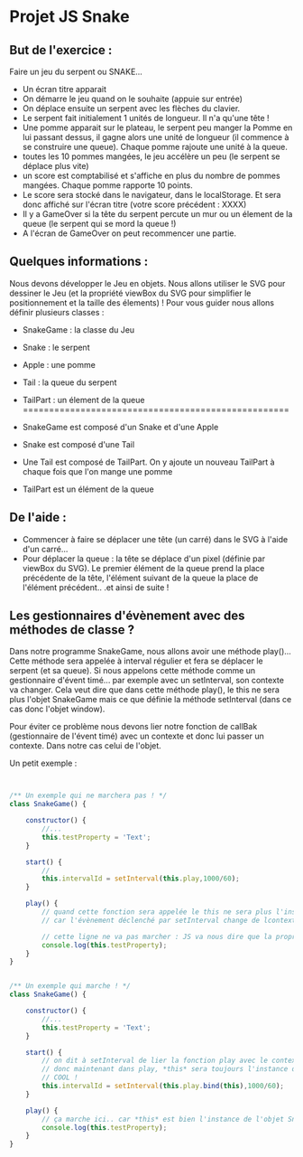 # Projet JS Snake

## But de l'exercice : 

Faire un jeu du serpent ou SNAKE...

- Un écran titre apparait 
- On démarre le jeu quand on le souhaite (appuie sur entrée)
- On déplace ensuite un serpent avec les flèches du clavier.
- Le serpent fait initialement 1 unités de longueur. Il n'a qu'une tête !
- Une pomme apparait sur le plateau, le serpent peu manger la Pomme en lui passant dessus, il gagne alors une unité de longueur (il commence à se construire une queue). Chaque pomme rajoute une unité à la queue.
- toutes les 10 pommes mangées, le jeu accélère un peu (le serpent se déplace plus vite)
- un score est comptabilisé et s'affiche en plus du nombre de pommes mangées. Chaque pomme rapporte 10 points.
- Le score sera stocké dans le navigateur, dans le localStorage. Et sera donc affiché sur l'écran titre (votre score précédent : XXXX)
- Il y a GameOver si la tête du serpent percute un mur ou un élement de la queue (le serpent qui se mord la queue !)
- A l'écran de GameOver on peut recommencer une partie.


## Quelques informations : 

Nous devons développer le Jeu en objets.
Nous allons utiliser le SVG pour dessiner le Jeu (et la propriété viewBox du SVG pour simplifier le positionnement et la taille des élements) !
Pour vous guider nous allons définir plusieurs classes : 

- SnakeGame : la classe du Jeu
- Snake : le serpent
- Apple : une pomme
- Tail : la queue du serpent
- TailPart : un élement de la queue
===================================================

- SnakeGame est composé d'un Snake et d'une Apple 
- Snake est composé d'une Tail 
- Une Tail est composé de TailPart. On y ajoute un nouveau TailPart à chaque fois que l'on mange une pomme
- TailPart est un élément de la queue


## De l'aide : 

- Commencer à faire se déplacer une tête (un carré) dans le SVG à l'aide d'un carré... 
- Pour déplacer la queue : la tête se déplace d'un pixel (définie par viewBox du SVG). Le premier élément de la queue prend la place précédente de la tête, l'élément suivant de la queue la place de l'élément précédent.. .et ainsi de suite !

## Les gestionnaires d'évènement avec des méthodes de classe ?

Dans notre programme SnakeGame, nous allons avoir une méthode play()... 
Cette méthode sera appelée à interval régulier et fera se déplacer le serpent (et sa queue).
Si nous appelons cette méthode comme un gestionnaire d'évent timé... par exemple avec un setInterval, son contexte va changer. Cela veut dire que dans cette méthode play(), le this ne sera plus l'objet SnakeGame mais ce que définie la méthode setInterval (dans ce cas donc l'objet window).

Pour éviter ce problème nous devons lier notre fonction de callBak (gestionnaire de l'évent timé) avec un contexte et donc lui passer un contexte. Dans notre cas celui de l'objet.

Un petit exemple : 

```js


/** Un exemple qui ne marchera pas ! */
class SnakeGame() {

    constructor() {
        //...
        this.testProperty = 'Text';
    }

    start() {
        // 
        this.intervalId = setInterval(this.play,1000/60);
    }

    play() {
        // quand cette fonction sera appelée le this ne sera plus l'instance de notre objet, mais un autre objet, l'objet window.
        // car l'évènement déclenché par setInterval change de lcontexte de la fonction de callBack... le contexte étant contenu dans la variable *this*

        // cette ligne ne va pas marcher : JS va nous dire que la propriété testProperty n'existe pas dans l'object ... dans l'objet window !
        console.log(this.testProperty);
    }
}


/** Un exemple qui marche ! */
class SnakeGame() {

    constructor() {
        //...
        this.testProperty = 'Text';
    }

    start() {
        // on dit à setInterval de lier la fonction play avec le contexte défini par this. Ici this est bien l'instance de mon objet.
        // donc maintenant dans play, *this* sera toujours l'instance de l'objet !
        // COOL !
        this.intervalId = setInterval(this.play.bind(this),1000/60);
    }

    play() {
        // ça marche ici.. car *this* est bien l'instance de l'objet SnakeGame
        console.log(this.testProperty);
    }
}

```
